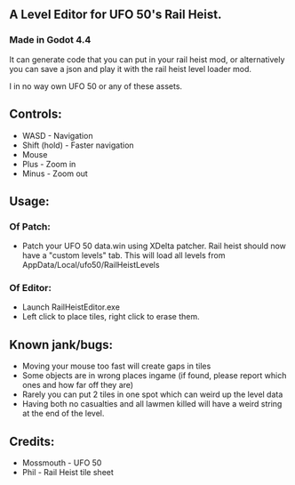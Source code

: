 ## A Level Editor for UFO 50's Rail Heist. 
### Made in Godot 4.4
It can generate code that you can put in your rail heist mod, or alternatively you can save a json and play it with the rail heist level loader mod.

I in no way own UFO 50 or any of these assets.

## Controls:
- WASD - Navigation
- Shift (hold) - Faster navigation
- Mouse
- Plus - Zoom in
- Minus - Zoom out

## Usage:

### Of Patch:
- Patch your UFO 50 data.win using XDelta patcher. Rail heist should now have a "custom levels" tab. This will load all levels from AppData/Local/ufo50/RailHeistLevels
### Of Editor:
- Launch RailHeistEditor.exe
- Left click to place tiles, right click to erase them.


## Known jank/bugs:
- Moving your mouse too fast will create gaps in tiles
- Some objects are in wrong places ingame (if found, please report which ones and how far off they are)
- Rarely you can put 2 tiles in one spot which can weird up the level data
- Having both no casualties and all lawmen killed will have a weird string at the end of the level.

## Credits:
- Mossmouth - UFO 50
- Phil - Rail Heist tile sheet
